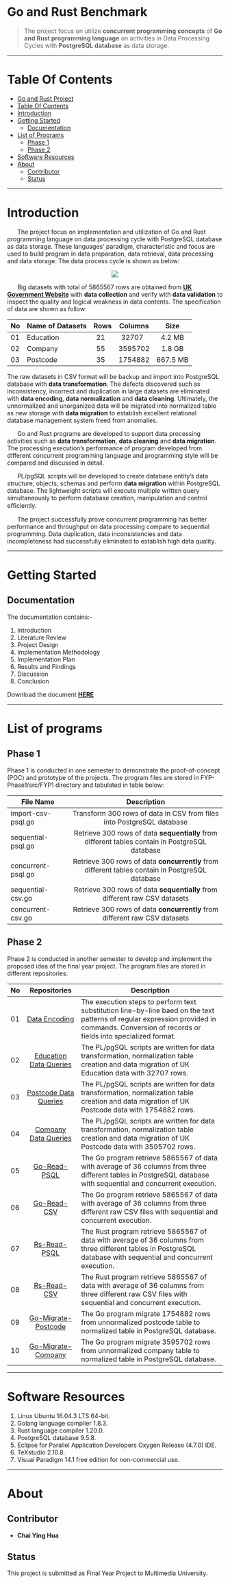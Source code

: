 Go and Rust Benchmark
=====================

> The project focus on utilize **concurrent programming concepts** of **Go and Rust programming language** on activities in Data Processing Cycles with **PostgreSQL database** as data storage. 

*** 

Table Of Contents 
=================

  * [Go and Rust Project](#go-and-rust-benchmark)
  * [Table Of Contents](#table-of-contents)
  * [Introduction](#introduction)
  * [Getting Started](#getting-started) 
    * [Documentation](#documentation)
  * [List of Programs](#list-of-programs)
    * [Phase 1](#Phase-1)
    * [Phase 2](#Phase-2)
  * [Software Resources](#software-resources)
  * [About](#about) 
    * [Contributor](#contributor)
    * [Status](#status)
    
*** 

Introduction
============

&nbsp;&nbsp;&nbsp;&nbsp;&nbsp;&nbsp;The project focus on implementation and utilization of Go and Rust programming language on data processing cycle with PostgreSQL database as data storage. These languages’ paradigm, characteristic and focus are used to build program in data preparation, data retrieval, data processing and data storage.  The data process cycle is shown as below: 

<p align="center"><img src="FYP-Phase2/FYP2-Documentation-1141328508/FYP2/Chapter3/FYP2-data-process-cycle-flowchart.png"/></p>

&nbsp;&nbsp;&nbsp;&nbsp;&nbsp;&nbsp;Big datasets with total of 5865567 rows are obtained from **[UK Government Website](https://data.gov.uk)** with **data collection** and verify with **data validation** to inspect the quality and logical weakness in data contents. The specification of data are shown as follow: 

| No  | Name of Datasets | Rows | Columns | Size | 
| --- |----------------|:----:|:-------:|:-------:|
| 01  | Education        | 21   | 32707   | 4.2 MB|
| 02  | Company          | 55   | 3595702 | 1.8 GB |
| 03  | Postcode         | 35   | 1754882 | 667.5 MB|

The raw datasets in CSV format will be backup and import into PostgreSQL database with **data transformation**. The defects discovered such as inconsistency, incorrect and duplication in large datasets are eliminated with **data encoding**, **data normalization** and **data cleaning**. Ultimately, the unnormalized and unorganized data will be migrated into normalized table as new storage with **data migration** to establish excellent relational database management system freed from anomalies.  

&nbsp;&nbsp;&nbsp;&nbsp;&nbsp;&nbsp;Go and Rust programs are developed to support data processing activities such as **data transformation**, **data cleaning** and **data migration**. The processing execution’s performance of program developed from different concurrent programming language and programming style will be compared and discussed in detail.  

&nbsp;&nbsp;&nbsp;&nbsp;&nbsp;&nbsp;PL/pgSQL scripts will be developed to create database entity’s data structure, objects, schemas and perform **data migration** within PostgreSQL database. The lightweight scripts will execute multiple written query simultaneously to perform database creation, manipulation and control eﬃciently.  

&nbsp;&nbsp;&nbsp;&nbsp;&nbsp;&nbsp;The project successfully prove concurrent programming has better performance and throughput on data processing compare to sequential programming. Data duplication, data inconsistencies and data incompleteness had successfully eliminated to establish high data quality.

***

Getting Started
===============
Documentation
-------------
The documentation contains:-  
1. Introduction  
2. Literature Review  
3. Project Design  
4. Implementation Methodology  
5. Implementation Plan  
6. Results and Findings  
7. Discussion   
8. Conclusion  

Download the document **[HERE](https://github.com/CodesAreHonest/final-year-project/blob/master/FYP-Phase2/FYP2-Documentation-1141328508/main.pdf)**

*** 

List of programs
================

Phase 1
----------
Phase 1 is conducted in one semester to demonstrate the proof-of-concept (POC) and prototype of the projects. The program files are stored in FYP-Phase1/src/FYP1 directory and tabulated in table below: 

| File Name        | Description | 
| ------------- |:-------------:|
| import-csv-psql.go        | Transform 300 rows of data in CSV from files into PostgreSQL database | 
| sequential-psql.go        | Retrieve 300 rows of data **sequentially** from different tables contain in PostgreSQL database      | 
| concurrent-psql.go        | Retrieve 300 rows of data **concurrently** from different tables contain in PostgreSQL database      | 
| sequential-csv.go    | Retrieve 300 rows of data **sequentially** from different raw CSV datasets      | 
| concurrent-csv.go    | Retrieve 300 rows of data **concurrently** from different raw CSV datasets      |

Phase 2
---------
Phase 2 is conducted in another semester to develop and implement the proposed idea of the final year project. The program files are stored in different repositories: 

| No | Repositories       | Description | 
| ---| :-------------: |-------------|
| 01 | [Data Encoding](https://github.com/CodesAreHonest/final-year-project/blob/master/FYP-Phase2/FYP2-appendix/data-encoding/01_company_data_encoding_runtime.txt)| The execution steps to perform text substitution line-by-line baed on the text patterns of regular expression provided in commands. Conversion of records or fields into specialized format. | 
| 02 | [Education Data Queries](https://github.com/CodesAreHonest/education-data-queries)| The PL/pgSQL scripts are written for data transformation, normalization table creation and data migration of UK Education data with 32707 rows. | 
| 03 | [Postcode Data Queries](https://github.com/CodesAreHonest/postcode-data-queries)| The PL/pgSQL scripts are written for data transformation, normalization table creation and data migration of UK Postcode data with 1754882 rows. | 
| 04 | [Company Data Queries](https://github.com/CodesAreHonest/company-data-queries)| The PL/pgSQL scripts are written for data transformation, normalization table creation and data migration of UK Postcode data with 3595702 rows. | 
| 05 | [Go-Read-PSQL](https://github.com/CodesAreHonest/go-read-psql)| The Go program retrieve 5865567 of data with average of 36 columns from three different tables in PostgreSQL database with sequential and concurrent execution. | 
| 06 | [Go-Read-CSV](https://github.com/CodesAreHonest/go-read-csv)| The Go program retrieve 5865567 of data with average of 36 columns from three different raw CSV files with sequential and concurrent execution. | 
| 07 | [Rs-Read-PSQL](https://github.com/CodesAreHonest/rs-read-psql)| The Rust program retrieve 5865567 of data with average of 36 columns from three different tables in PostgreSQL database with sequential and concurrent execution. | 
| 08 | [Rs-Read-CSV](https://github.com/CodesAreHonest/rs-read-csv) | The Rust program retrieve 5865567 of data with average of 36 columns from three different raw CSV files with sequential and concurrent execution. | 
| 09 | [Go-Migrate-Postcode](https://github.com/CodesAreHonest/go-migrate-postcode) | The Go program migrate 1754882 rows from unnormalized postcode table to normalized table in PostgreSQL database. | 
| 10 | [Go-Migrate-Company](https://github.com/CodesAreHonest/go-migrate-company) | The Go program migrate 3595702 rows from unnormalized company table to normalized table in PostgreSQL database. | 

***

Software Resources
==================
1. Linux Ubuntu 16.04.3 LTS 64-bit.  
2. Golang language compiler 1.8.3.  
3. Rust language compiler 1.20.0.  
4. PostgreSQL database 9.5.8.  
5. Eclipse for Parallel Application Developers Oxygen Release (4.7.0) IDE.  
6. TeXstudio 2.10.8.  
7. Visual Paradigm 14.1 free edition for non-commercial use.  

*** 

About
=====

Contributor
-----------
- **Chai Ying Hua** 

Status
-------
This project is submitted as Final Year Project to Multimedia University. 







